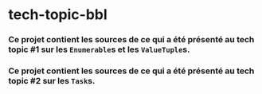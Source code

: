 # tech-topic-bbl

### Ce projet contient les sources de ce qui a été présenté au tech topic #1 sur les `Enumerable`s et les `ValueTuple`s.
### Ce projet contient les sources de ce qui a été présenté au tech topic #2 sur les `Task`s.
